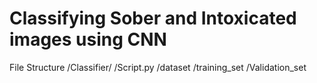# Classifying Sober and Intoxicated images using CNN

File Structure
/Classifier/
  /Script.py
  /dataset
    /training_set
    /Validation_set

